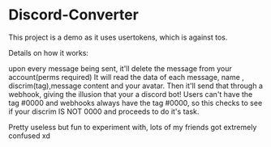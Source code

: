 # Discord-Converter

This project is a demo as it uses usertokens, which is against tos.

Details on how it works:

upon every message being sent, it'll delete the message from your account(perms required)
It will read the data of each message, name , discrim(tag),message content and your avatar.
Then it'll send that through a webhook, giving the illusion that your a discord bot!
Users can't have the tag #0000 and webhooks always have the tag #0000, so this checks to see if your discrim IS NOT 0000 and proceeds to do it's task.


Pretty useless but fun to experiment with, lots of my friends got extremely confused xd
